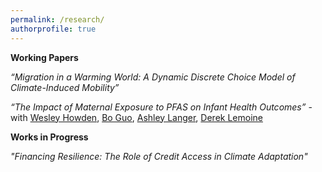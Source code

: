 ```yaml
---
permalink: /research/
authorprofile: true
---
```



<b> Working Papers </b>

<em>“Migration in a Warming World: A Dynamic Discrete Choice Model of Climate-Induced Mobility”</em>  
  
<em>“The Impact of Maternal Exposure to PFAS on Infant Health Outcomes” </em> - with [Wesley Howden](http://wesleyhowden.com), [Bo Guo](https://guolab.arizona.edu), [Ashley Langer](https://www.ashleylanger.com), [Derek Lemoine](https://www.dereklemoine.com)  


<b> Works in Progress </b>

<em>"Financing Resilience: The Role of Credit Access in Climate Adaptation"</em>
